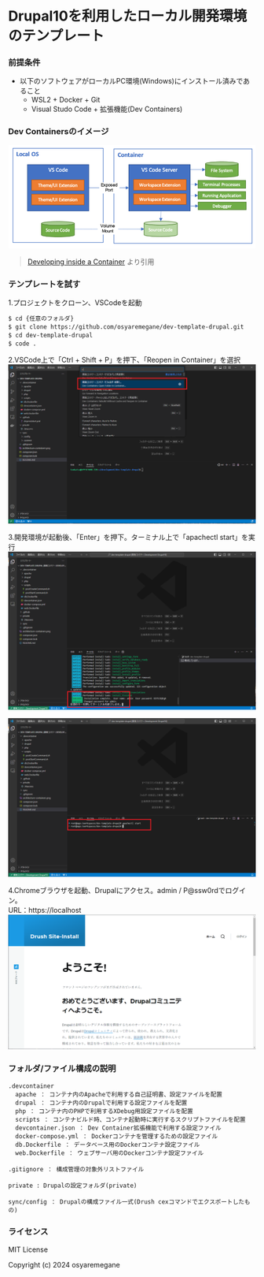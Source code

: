 # Drupal10を利用したローカル開発環境のテンプレート

### 前提条件
- 以下のソフトウェアがローカルPC環境(Windows)にインストール済みであること
  - WSL2 + Docker + Git
  - Visual Studo Code + 拡張機能(Dev Containers)

### Dev Containersのイメージ
![](./architecture-containers.png "Dev Containersのイメージ")
> [Developing inside a Container](https://code.visualstudio.com/docs/devcontainers/containers) より引用

### テンプレートを試す
1.プロジェクトをクローン、VSCodeを起動

```sh
$ cd {任意のフォルダ}
$ git clone https://github.com/osyaremegane/dev-template-drupal.git
$ cd dev-template-drupal
$ code .
```

2.VSCode上で「Ctrl + Shift + P」を押下、「Reopen in Container」を選択  
![](./dev-container-start-image.png "Reopen in Container")

3.開発環境が起動後、「Enter」を押下。ターミナル上で「apachectl start」を実行
![](./dev-container-started-image.png "Enter")

![](./apache-start-image.png "apache start")

4.Chromeブラウザを起動、Drupalにアクセス。admin / P@ssw0rdでログイン。  
URL：https://localhost 
![](./drupal-start-image.png "apache start")

### フォルダ/ファイル構成の説明
```
.devcontainer
  apache ： コンテナ内のApacheで利用する自己証明書、設定ファイルを配置
  drupal ： コンテナ内のDrupalで利用する設定ファイルを配置
  php ： コンテナ内のPHPで利用するXDebug用設定ファイルを配置
  scripts ： コンテナビルド時、コンテナ起動時に実行するスクリプトファイルを配置
  devcontainer.json ： Dev Container拡張機能で利用する設定ファイル
  docker-compose.yml ： Dockerコンテナを管理するための設定ファイル
  db.Dockerfile ： データベース用のDockerコンテナ設定ファイル  
  web.Dockerfile ： ウェブサーバ用のDockerコンテナ設定ファイル

.gitignore ： 構成管理の対象外リストファイル

private : Drupalの設定フォルダ(private)

sync/config ： Drupalの構成ファイル一式(Drush cexコマンドでエクスポートしたもの)
```

### ライセンス
MIT License

Copyright (c) 2024 osyaremegane
